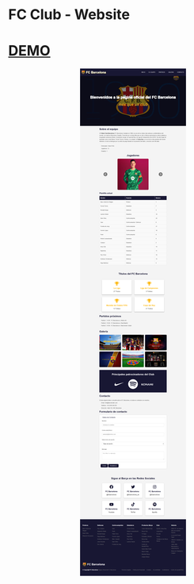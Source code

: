 # FC Club - Website

#   [DEMO](https://fcb-web.netlify.app/)

<p align="center"><img src="web.png" /></p>
